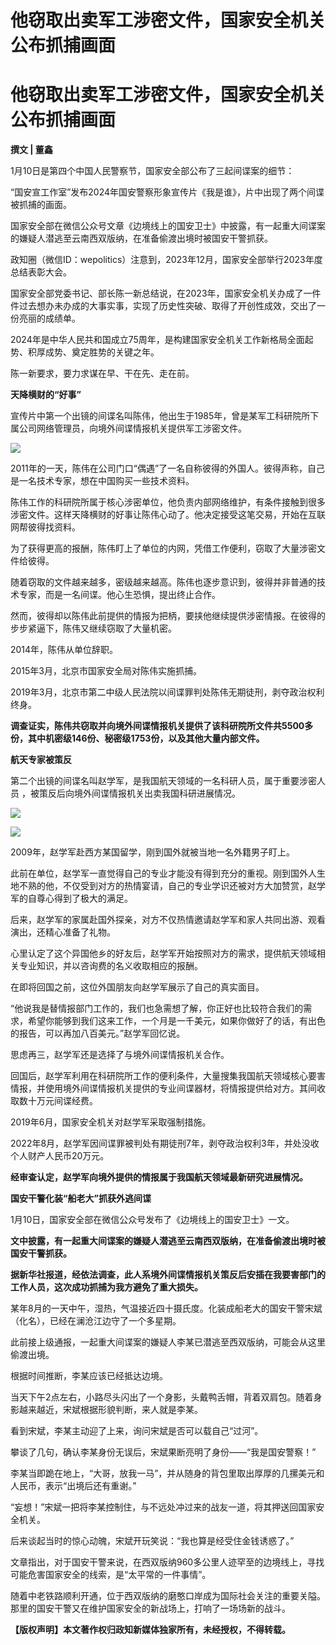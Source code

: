 # 他窃取出卖军工涉密文件，国家安全机关公布抓捕画面

# 他窃取出卖军工涉密文件，国家安全机关公布抓捕画面

**撰文 | 董鑫**

1月10日是第四个中国人民警察节，国家安全部公布了三起间谍案的细节：

“国安宣工作室”发布2024年国安警察形象宣传片《我是谁》，片中出现了两个间谍被抓捕的画面。

国家安全部在微信公众号文章《边境线上的国安卫士》中披露，有一起重大间谍案的嫌疑人潜逃至云南西双版纳，在准备偷渡出境时被国安干警抓获。

政知圈（微信ID：wepolitics）注意到，2023年12月，国家安全部举行2023年度总结表彰大会。

国家安全部党委书记、部长陈一新总结说，在2023年，国家安全机关办成了一件件过去想办未办成的大事实事，实现了历史性突破、取得了开创性成效，交出了一份亮丽的成绩单。

2024年是中华人民共和国成立75周年，是构建国家安全机关工作新格局全面起势、积厚成势、奠定胜势的关键之年。

陈一新要求，要力求谋在早、干在先、走在前。

**天降横财的“好事”**

宣传片中第一个出镜的间谍名叫陈伟，他出生于1985年，曾是某军工科研院所下属公司网络管理员，向境外间谍情报机关提供军工涉密文件。

![](https://inews.gtimg.com/news_bt/OJU5wE7c6HaS3ioMn4AT3DbzMqve89ciciBj2hfNn0HwYAA/1000)

2011年的一天，陈伟在公司门口“偶遇”了一名自称彼得的外国人。彼得声称，自己是一名技术专家，想在中国购买一些技术资料。

陈伟工作的科研院所属于核心涉密单位，他负责内部网络维护，有条件接触到很多涉密文件。这样天降横财的好事让陈伟心动了。他决定接受这笔交易，开始在互联网帮彼得找资料。

为了获得更高的报酬，陈伟盯上了单位的内网，凭借工作便利，窃取了大量涉密文件给彼得。

随着窃取的文件越来越多，密级越来越高。陈伟也逐步意识到，彼得并非普通的技术专家，而是一名间谍。他心生恐惧，提出终止合作。

然而，彼得却以陈伟此前提供的情报为把柄，要挟他继续提供涉密情报。在彼得的步步紧逼下，陈伟又继续窃取了大量机密。

2014年，陈伟从单位辞职。

2015年3月，北京市国家安全局对陈伟实施抓捕。

2019年3月，北京市第二中级人民法院以间谍罪判处陈伟无期徒刑，剥夺政治权利终身。

**调查证实，陈伟共窃取并向境外间谍情报机关提供了该科研院所文件共5500多份，其中机密级146份、秘密级1753份，以及其他大量内部文件。**

**航天专家被策反**

第二个出镜的间谍名叫赵学军，是我国航天领域的一名科研人员，属于重要涉密人员 ，被策反后向境外间谍情报机关出卖我国科研进展情况。

![](https://inews.gtimg.com/news_bt/O_QI6gEgCWEDFE174rMSBC8L4cBKyHsBzrgCMjLINal9YAA/1000)

![](https://inews.gtimg.com/news_bt/OPfqJOPxVehE_QRJW4zyiOBzWuNXzseJK9RtV6JwyXemMAA/1000)

2009年，赵学军赴西方某国留学，刚到国外就被当地一名外籍男子盯上。

此前在单位，赵学军一直觉得自己的专业才能没有得到充分的重视。刚到国外人生地不熟的他，不仅受到对方的热情宴请，自己的专业学识还被对方大加赞赏，赵学军的自尊心得到了极大的满足。

后来，赵学军的家属赴国外探亲，对方不仅热情邀请赵学军和家人共同出游、观看演出，还精心准备了礼物。

心里认定了这个异国他乡的好友后，赵学军开始按照对方的需求，提供航天领域相关专业知识，并以咨询费的名义收取相应的报酬。

在即将回国之前，这位外国朋友向赵学军展示了自己的真实面目。

“他说我是替情报部门工作的，我们也急需想了解，你正好也比较符合我们的需求，希望你能够到我们这来工作，一个月是一千美元，如果你做好了的话，有出色的报告，可以再加八百美元。”赵学军回忆说。

思虑再三，赵学军还是选择了与境外间谍情报机关合作。

回国后，赵学军利用在科研院所工作的便利条件，大量搜集我国航天领域核心要害情报，并使用境外间谍情报机关提供的专业间谍器材，将情报提供给对方。其间收取数十万元间谍经费。

2019年6月，国家安全机关对赵学军采取强制措施。

2022年8月，赵学军因间谍罪被判处有期徒刑7年，剥夺政治权利3年，并处没收个人财产人民币20万元。

**经审查认定，赵学军向境外提供的情报属于我国航天领域最新研究进展情况。**

**国安干警化装“船老大”抓获外逃间谍**

1月10日，国家安全部在微信公众号发布了《边境线上的国安卫士》一文。

**文中披露，有一起重大间谍案的嫌疑人潜逃至云南西双版纳，在准备偷渡出境时被国安干警抓获。**

**据新华社报道，经依法调查，此人系境外间谍情报机关策反后安插在我要害部门的工作人员，这次成功抓捕为我方避免了重大损失。**

某年8月的一天中午，湿热，气温接近四十摄氏度。化装成船老大的国安干警宋斌（化名），已经在澜沧江边守了一个多星期。

此前接上级通报，一起重大间谍案的嫌疑人李某已潜逃至西双版纳，可能会从这里偷渡出境。

根据时间推断，李某应该已经抵达边境。

当天下午2点左右，小路尽头闪出了一个身影，头戴鸭舌帽，背着双肩包。随着身影越来越近，宋斌根据形貌判断，来人就是李某。

看到宋斌，李某主动迎了上来，询问宋斌是否可以载自己“过河”。

攀谈了几句，确认李某身份无误后，宋斌果断亮明了身份——“我是国安警察！”

李某当即跪在地上，“大哥，放我一马”，并从随身的背包里取出厚厚的几摞美元和人民币，表示“出境后还有重谢。”

“妄想！”宋斌一把将李某控制住，与不远处冲过来的战友一道，将其押送回国家安全机关。

后来谈起当时的惊心动魄，宋斌开玩笑说：“我也算是经受住金钱诱惑了。”

文章指出，对于国安干警来说，在西双版纳960多公里人迹罕至的边境线上，寻找可能危害国家安全的线索，是“太平常的一件事情”。

随着中老铁路顺利开通，位于西双版纳的磨憨口岸成为国际社会关注的重要关隘。那里的国安干警又在维护国家安全的新战场上，打响了一场场新的战斗。

**【版权声明】本文著作权归政知新媒体独家所有，未经授权，不得转载。**

